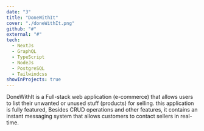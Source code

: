 ```yaml
---
date: "3"
title: "DoneWithIt"
cover: "./doneWithIt.png"
github: "#"
external: "#"
tech:
  - NextJs
  - GraphQL
  - TypeScript
  - NodeJs
  - PostgreSQL
  - Tailwindcss
showInProjects: true
---
```


DoneWithIt is a Full-stack web application (e-commerce) that allows users to list their unwanted or unused stuff (products) for selling. this application is fully featured, Besides CRUD operations and other features, it contains an instant messaging system that allows customers to contact sellers in real-time.
